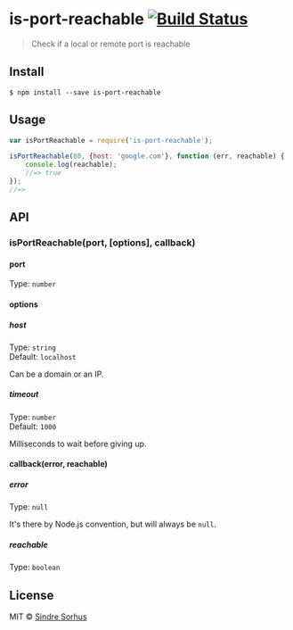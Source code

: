 # is-port-reachable [![Build Status](https://travis-ci.org/sindresorhus/is-port-reachable.svg?branch=master)](https://travis-ci.org/sindresorhus/is-port-reachable)

> Check if a local or remote port is reachable


## Install

```
$ npm install --save is-port-reachable
```


## Usage

```js
var isPortReachable = require('is-port-reachable');

isPortReachable(80, {host: 'google.com'}, function (err, reachable) {
	console.log(reachable);
	//=> true
});
//=>
```


## API

### isPortReachable(port, [options], callback)

#### port

Type: `number`

#### options

##### host

Type: `string`  
Default: `localhost`

Can be a domain or an IP.

##### timeout

Type: `number`  
Default: `1000`

Milliseconds to wait before giving up.

#### callback(error, reachable)

##### error

Type: `null`

It's there by Node.js convention, but will always be `null`.

##### reachable

Type: `boolean`


## License

MIT © [Sindre Sorhus](http://sindresorhus.com)
